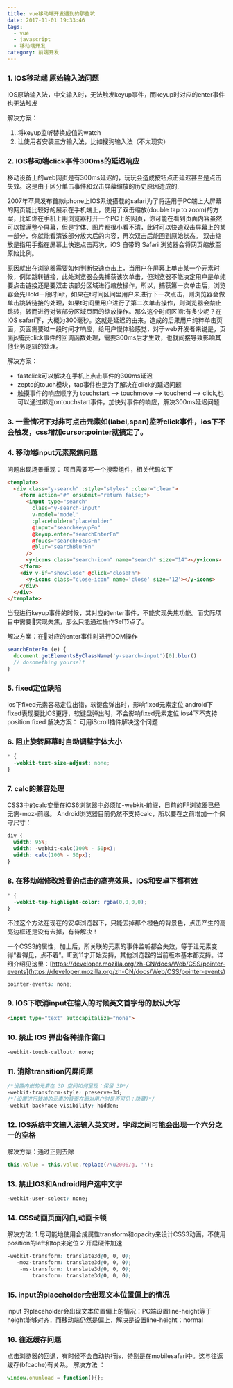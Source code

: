 ```yaml
---
title: vue移动端开发遇到的那些坑
date: 2017-11-01 19:33:46
tags:
  - vue
  - javascript
  - 移动端开发
category: 前端开发  
---
```


### 1. IOS移动端 原始输入法问题

IOS原始输入法，中文输入时，无法触发keyup事件，而keyup时对应的enter事件也无法触发
<!-- more -->

解决方案：

1. 将keyup监听替换成值的watch
2. 让使用者安装三方输入法，比如搜狗输入法（不太现实）

### 2. IOS移动端click事件300ms的延迟响应

移动设备上的web网页是有300ms延迟的，玩玩会造成按钮点击延迟甚至是点击失效。这是由于区分单击事件和双击屏幕缩放的历史原因造成的,

2007年苹果发布首款iphone上IOS系统搭载的safari为了将适用于PC端上大屏幕的网页能比较好的展示在手机端上，使用了双击缩放(double tap to zoom)的方案，比如你在手机上用浏览器打开一个PC上的网页，你可能在看到页面内容虽然可以撑满整个屏幕，但是字体、图片都很小看不清，此时可以快速双击屏幕上的某一部分，你就能看清该部分放大后的内容，再次双击后能回到原始状态。
双击缩放是指用手指在屏幕上快速点击两次，iOS 自带的 Safari 浏览器会将网页缩放至原始比例。

原因就出在浏览器需要如何判断快速点击上，当用户在屏幕上单击某一个元素时候，例如跳转链接，此处浏览器会先捕获该次单击，但浏览器不能决定用户是单纯要点击链接还是要双击该部分区域进行缩放操作，所以，捕获第一次单击后，浏览器会先Hold一段时间t，如果在t时间区间里用户未进行下一次点击，则浏览器会做单击跳转链接的处理，如果t时间里用户进行了第二次单击操作，则浏览器会禁止跳转，转而进行对该部分区域页面的缩放操作。那么这个时间区间t有多少呢？在IOS safari下，大概为300毫秒。这就是延迟的由来。造成的后果用户纯粹单击页面，页面需要过一段时间才响应，给用户慢体验感觉，对于web开发者来说是，页面js捕获click事件的回调函数处理，需要300ms后才生效，也就间接导致影响其他业务逻辑的处理。

解决方案：

- fastclick可以解决在手机上点击事件的300ms延迟
- zepto的touch模块，tap事件也是为了解决在click的延迟问题
- 触摸事件的响应顺序为 touchstart --> touchmove --> touchend --> click,也可以通过绑定ontouchstart事件，加快对事件的响应，解决300ms延迟问题

### 3. 一些情况下对非可点击元素如(label,span)监听click事件，ios下不会触发，css增加cursor:pointer就搞定了。

### 4. 移动端input元素聚焦问题

问题出现场景重现： 项目需要写一个搜索组件，相关代码如下

```html
<template>
  <div class="y-search" :style="styles" :clear="clear">
    <form action="#" onsubmit="return false;">
      <input type="search"
        class="y-search-input"
        v-model='model'
        :placeholder="placeholder"
        @input="searchKeyupFn"
        @keyup.enter="searchEnterFn"
        @foucs="searchFocusFn"
        @blur="searchBlurFn"
      />
      <y-icons class="search-icon" name="search" size="14"></y-icons>
    </form>
    <div v-if="showClose" @click="closeFn">
      <y-icons class="close-icon" name='close' size='12'></y-icons>
    </div>
  </div>
</template>
```
当我进行keyup事件的时候，其对应的enter事件，不能实现失焦功能。而实际项目中需要实现失焦，那么只能通过操作$el节点了。

解决方案：在对应的enter事件时进行DOM操作

```javascript
searchEnterFn (e) {
  document.getElementsByClassName('y-search-input')[0].blur()
  // dosomething yourself
}
```

### 5. fixed定位缺陷

ios下fixed元素容易定位出错，软键盘弹出时，影响fixed元素定位
android下fixed表现要比iOS更好，软键盘弹出时，不会影响fixed元素定位
ios4下不支持position:fixed
解决方案： 可用iScroll插件解决这个问题

### 6. 阻止旋转屏幕时自动调整字体大小

```css
* {
  -webkit-text-size-adjust: none;
}
```

### 7. calc的兼容处理

CSS3中的calc变量在iOS6浏览器中必须加-webkit-前缀，目前的FF浏览器已经无需-moz-前缀。
Android浏览器目前仍然不支持calc，所以要在之前增加一个保守尺寸：

```css
div {
  width: 95%;
  width: -webkit-calc(100% - 50px);
  width: calc(100% - 50px);
}
```

### 8. 在移动端修改难看的点击的高亮效果，iOS和安卓下都有效

```css
* {
  -webkit-tap-highlight-color: rgba(0,0,0,0);
}
```
不过这个方法在现在的安卓浏览器下，只能去掉那个橙色的背景色，点击产生的高亮边框还是没有去掉，有待解决！

一个CSS3的属性，加上后，所关联的元素的事件监听都会失效，等于让元素变得“看得见，点不着”。IE到11才开始支持，其他浏览器的当前版本基本都支持。详细介绍见这里：[https://developer.mozilla.org/zh-CN/docs/Web/CSS/pointer-events](https://developer.mozilla.org/zh-CN/docs/Web/CSS/pointer-events)

```css
pointer-events: none;
```

### 9. IOS下取消input在输入的时候英文首字母的默认大写

```html
<input type="text" autocapitalize="none">
```

### 10. 禁止 IOS 弹出各种操作窗口

```css
-webkit-touch-callout: none;
```

### 11. 消除transition闪屏问题

```css
/*设置内嵌的元素在 3D 空间如何呈现：保留 3D*/
-webkit-transform-style: preserve-3d;
/*(设置进行转换的元素的背面在面对用户时是否可见：隐藏)*/
-webkit-backface-visibility: hidden;
```

### 12. IOS系统中文输入法输入英文时，字母之间可能会出现一个六分之一的空格

解决方案：通过正则去除

```javascript
this.value = this.value.replace(/\u2006/g, '');
```

### 13. 禁止IOS和Android用户选中文字

```css
-webkit-user-select: none;
```

### 14. CSS动画页面闪白,动画卡顿

解决方法:
1.尽可能地使用合成属性transform和opacity来设计CSS3动画，不使用position的left和top来定位
2.开启硬件加速

```css
-webkit-transform: translate3d(0, 0, 0);
   -moz-transform: translate3d(0, 0, 0);
    -ms-transform: translate3d(0, 0, 0);
        transform: translate3d(0, 0, 0);
```

### 15.  input的placeholder会出现文本位置偏上的情况

input 的placeholder会出现文本位置偏上的情况：PC端设置line-height等于height能够对齐，而移动端仍然是偏上，解决是设置line-height：normal

### 16. 往返缓存问题

点击浏览器的回退，有时候不会自动执行js，特别是在mobilesafari中。这与往返缓存(bfcache)有关系。
解决方法 ：
```javascript
window.onunload = function(){};
```
